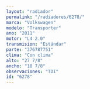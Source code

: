 ```yaml
---
layout: "radiador"
permalink: "/radiadores/6278/"
marca: "Volkswagen"
modelo: "Transporter"
ano: "2011"
motor: "L4 2.0"
transmision: "Estándar"
parte: "376787751"
clima: "Con clima"
alto: "27 7/8"
ancho: "18 7/8"
observaciones: "TDI"
id: "6278"
---
```


